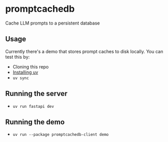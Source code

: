 # promptcachedb

Cache LLM prompts to a persistent database

## Usage

Currently there's a demo that stores prompt caches to disk locally. You
can test this by:

- Cloning this repo
- [Installing uv](https://docs.astral.sh/uv/getting-started/installation/)
- `uv sync`

## Running the server

- `uv run fastapi dev`

## Running the demo

- `uv run --package promptcachedb-client demo`
